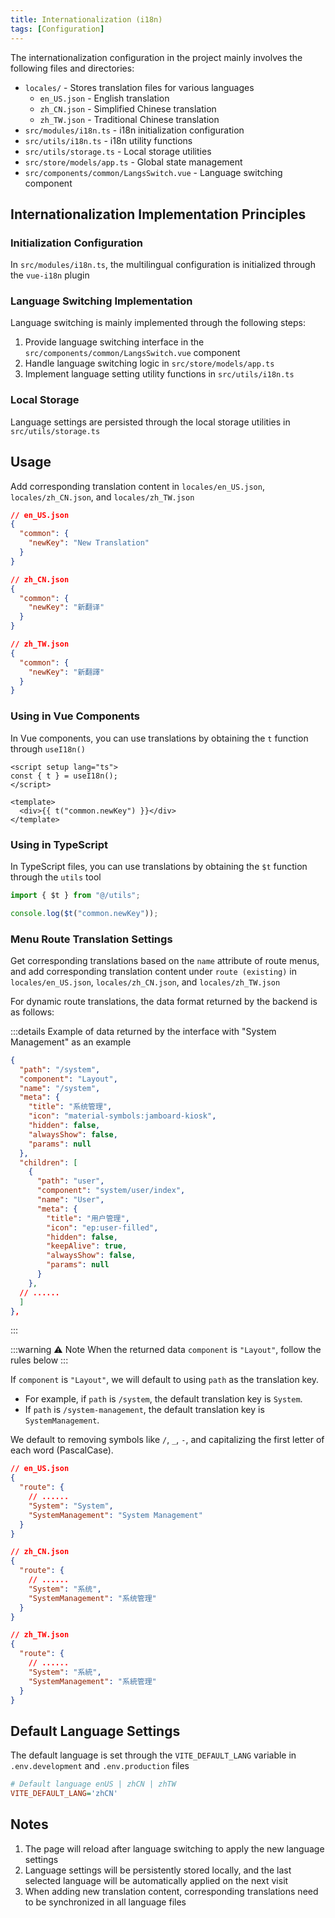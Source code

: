 ```yaml
---
title: Internationalization (i18n)
tags: [Configuration]
---
```


<!-- ::: warning 🚧 Under Construction

Hey, friend! This page is still under construction and temporarily unavailable. But don't worry, we're working overtime to get it ready for you soon!

In the meantime, you can check out other exciting content:

- [Component Encapsulation](/en/components/form-pro)
- [Development Settings](/en/dev/editor)

Thank you for your patience! ✨

::: -->

The internationalization configuration in the project mainly involves the following files and directories:

- `locales/` - Stores translation files for various languages
  - `en_US.json` - English translation
  - `zh_CN.json` - Simplified Chinese translation
  - `zh_TW.json` - Traditional Chinese translation
- `src/modules/i18n.ts` - i18n initialization configuration
- `src/utils/i18n.ts` - i18n utility functions
- `src/utils/storage.ts` - Local storage utilities
- `src/store/models/app.ts` - Global state management
- `src/components/common/LangsSwitch.vue` - Language switching component

## Internationalization Implementation Principles

### Initialization Configuration

In `src/modules/i18n.ts`, the multilingual configuration is initialized through the `vue-i18n` plugin

### Language Switching Implementation

Language switching is mainly implemented through the following steps:

1. Provide language switching interface in the `src/components/common/LangsSwitch.vue` component
2. Handle language switching logic in `src/store/models/app.ts`
3. Implement language setting utility functions in `src/utils/i18n.ts`

### Local Storage

Language settings are persisted through the local storage utilities in `src/utils/storage.ts`

## Usage

Add corresponding translation content in `locales/en_US.json`, `locales/zh_CN.json`, and `locales/zh_TW.json`

```json
// en_US.json
{
  "common": {
    "newKey": "New Translation"
  }
}

// zh_CN.json
{
  "common": {
    "newKey": "新翻译"
  }
}

// zh_TW.json
{
  "common": {
    "newKey": "新翻譯"
  }
}
```

### Using in Vue Components

In Vue components, you can use translations by obtaining the `t` function through `useI18n()`

```vue
<script setup lang="ts">
const { t } = useI18n();
</script>

<template>
  <div>{{ t("common.newKey") }}</div>
</template>
```

### Using in TypeScript

In TypeScript files, you can use translations by obtaining the `$t` function through the `utils` tool

```ts
import { $t } from "@/utils";

console.log($t("common.newKey"));
```

### Menu Route Translation Settings

Get corresponding translations based on the `name` attribute of route menus, and add corresponding translation content under `route (existing)` in `locales/en_US.json`, `locales/zh_CN.json`, and `locales/zh_TW.json`

For dynamic route translations, the data format returned by the backend is as follows:

:::details Example of data returned by the interface with "System Management" as an example

```json
{
  "path": "/system",
  "component": "Layout",
  "name": "/system",
  "meta": {
    "title": "系统管理",
    "icon": "material-symbols:jamboard-kiosk",
    "hidden": false,
    "alwaysShow": false,
    "params": null
  },
  "children": [
    {
      "path": "user",
      "component": "system/user/index",
      "name": "User",
      "meta": {
        "title": "用户管理",
        "icon": "ep:user-filled",
        "hidden": false,
        "keepAlive": true,
        "alwaysShow": false,
        "params": null
      }
    },
  // ......
  ]
},
```

:::

:::warning ⚠️ Note
When the returned data `component` is `"Layout"`, follow the rules below
:::

If `component` is `"Layout"`, we will default to using `path` as the translation key.

- For example, if `path` is `/system`, the default translation key is `System`.
- If `path` is `/system-management`, the default translation key is `SystemManagement`.

We default to removing symbols like `/`, `_`, `-`, and capitalizing the first letter of each word (PascalCase).

```json
// en_US.json
{
  "route": {
    // ......
    "System": "System",
    "SystemManagement": "System Management"
  }
}

// zh_CN.json
{
  "route": {
    // ......
    "System": "系统",
    "SystemManagement": "系统管理"
  }
}

// zh_TW.json
{
  "route": {
    // ......
    "System": "系統",
    "SystemManagement": "系統管理"
  }
}
```

## Default Language Settings

The default language is set through the `VITE_DEFAULT_LANG` variable in `.env.development` and `.env.production` files

```ini [.env]
# Default language enUS | zhCN | zhTW
VITE_DEFAULT_LANG='zhCN'
```

## Notes

1. The page will reload after language switching to apply the new language settings
2. Language settings will be persistently stored locally, and the last selected language will be automatically applied on the next visit
3. When adding new translation content, corresponding translations need to be synchronized in all language files
